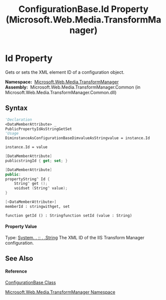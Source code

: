 ﻿---
title: ConfigurationBase.Id Property  (Microsoft.Web.Media.TransformManager)
TOCTitle: Id Property
ms:assetid: P:Microsoft.Web.Media.TransformManager.ConfigurationBase.Id
ms:mtpsurl: https://msdn.microsoft.com/en-us/library/microsoft.web.media.transformmanager.configurationbase.id(v=VS.90)
ms:contentKeyID: 35520889
ms.date: 06/14/2012
mtps_version: v=VS.90
f1_keywords:
- Microsoft.Web.Media.TransformManager.ConfigurationBase.get_Id
- Microsoft.Web.Media.TransformManager.ConfigurationBase.Id
- Microsoft.Web.Media.TransformManager.ConfigurationBase.set_Id
dev_langs:
- CSharp
- JScript
- VB
- FSharp
- c++
api_location:
- Microsoft.Web.Media.TransformManager.Common.dll
api_name:
- Microsoft.Web.Media.TransformManager.ConfigurationBase.get_Id
- Microsoft.Web.Media.TransformManager.ConfigurationBase.Id
- Microsoft.Web.Media.TransformManager.ConfigurationBase.set_Id
api_type:
- Managed
topic_type:
- apiref
- kbSyntax
product_family_name: VS
ROBOTS: INDEX,FOLLOW
---

# Id Property

Gets or sets the XML element ID of a configuration object.

**Namespace:**  [Microsoft.Web.Media.TransformManager](microsoft-web-media-transformmanager-namespace.md)  
**Assembly:**  Microsoft.Web.Media.TransformManager.Common (in Microsoft.Web.Media.TransformManager.Common.dll)

## Syntax

``` vb
'Declaration
<DataMemberAttribute> _
PublicPropertyIdAsStringGetSet
'Usage
DiminstanceAsConfigurationBaseDimvalueAsStringvalue = instance.Id

instance.Id = value
```

``` csharp
[DataMemberAttribute]
publicstringId { get; set; }
```

``` c++
[DataMemberAttribute]
public:
propertyString^ Id {
    String^ get ();
    voidset (String^ value);
}
```

``` fsharp
[<DataMemberAttribute>]
memberId : stringwithget, set
```

``` jscript
function getId () : Stringfunction setId (value : String)
```

#### Property Value

Type: [System. . :: . .String](https://msdn.microsoft.com/en-us/library/s1wwdcbf\(v=vs.90\))  
The XML ID of the IIS Transform Manager configuration.  

## See Also

#### Reference

[ConfigurationBase Class](configurationbase-class-microsoft-web-media-transformmanager.md)

[Microsoft.Web.Media.TransformManager Namespace](microsoft-web-media-transformmanager-namespace.md)

